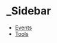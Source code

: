 # \_Sidebar

* [Events](https://app.gitbook.com/s/-LkE3epNpD3qazTGcNWh/Events)
* [Tools](https://app.gitbook.com/s/-LkE3epNpD3qazTGcNWh/Tools)

